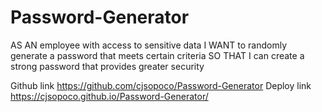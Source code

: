 # Password-Generator

AS AN employee with access to sensitive data
I WANT to randomly generate a password that meets certain criteria
SO THAT I can create a strong password that provides greater security

Github link https://github.com/cjsopoco/Password-Generator
Deploy link https://cjsopoco.github.io/Password-Generator/